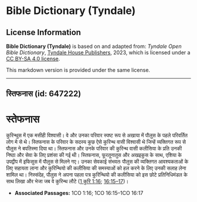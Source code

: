 # Bible Dictionary (Tyndale)

## License Information

**Bible Dictionary (Tyndale)** is based on and adapted from: _Tyndale Open Bible Dictionary_, [Tyndale House Publishers](https://tyndaleopenresources.com/), 2023, which is licensed under a [CC BY-SA 4.0 license](https://creativecommons.org/licenses/by-sa/4.0/legalcode.en).

This markdown version is provided under the same license.



--------------------------------

## स्तिफनास (id: 647222)

स्तेफनास
========

कुरिन्थुस में एक मसीही विश्वासी। वे और उनका परिवार स्पष्ट रूप से अखाया में पौलुस के पहले परिवर्तित लोग मे से थे। स्तिफनास के परिवार के सदस्य कुछ ऐसे कुरिन्थ वासी विश्वासी थे जिन्हें व्यक्तिगत रूप से पौलुस ने बपतिस्मा दिया था। स्तिफनास और उनके परिवार की कुरिन्थ वासी कलीसिया के प्रति उनकी निष्ठा और सेवा के लिए प्रशंसा की गई थी। स्तिफनास, फूरतूनातुस और अखइकुस के साथ, एशिया के उपद्वीप में इफिसुस में पौलुस से मिलने गए। उनका सेवकाई संभवतः पौलुस की व्यक्तिगत आवश्यकताओं के लिए सहायता लाना और कुरिन्थियो की कलीसिया की समस्याओं को हल करने के लिए उनकी सलाह लेना शामिल था। निस्संदेह, पौलुस ने अपना पहला पत्र कुरिन्थियो की कलीसिया को इस छोटे प्रतिनिधिमंडल के साथ लिखा और भेजा जब वे कुरिन्थ लौटे ([1 कुरि 1:16](https://ref.ly/1Cor1:16); [16:15–17](https://ref.ly/1Cor16:15-1Cor16:17))।

* **Associated Passages:** 1CO 1:16; 1CO 16:15–1CO 16:17

